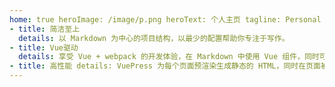 ```yaml
---
home: true heroImage: /image/p.png heroText: 个人主页 tagline: Personal Website actionText: Hello Word → actionLink: /guide/ features:
- title: 简洁至上
  details: 以 Markdown 为中心的项目结构，以最少的配置帮助你专注于写作。
- title: Vue驱动
  details: 享受 Vue + webpack 的开发体验，在 Markdown 中使用 Vue 组件，同时可以使用 Vue 来开发自定义主题。
- title: 高性能 details: VuePress 为每个页面预渲染生成静态的 HTML，同时在页面被加载的时候，将作为 SPA 运行。 footer: MIT Licensed | Copyright © 2021-present YangKang
---
```


